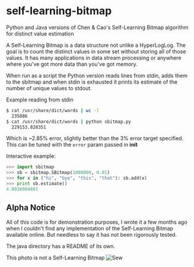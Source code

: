 self-learning-bitmap
====================

Python and Java versions of Chen &amp; Cao's Self-Learning Bitmap algorithm for distinct value estimation

A Self-Learning Bitmap is a data structure not unlike a HyperLogLog.
The goal is to count the distinct values in some set without storing all of those values.
It has many applications in data stream processing or anywhere where you've got more data than you've
got memory.

When run as a script the Python version reads lines from stdin, adds them to the sbitmap and when
stdin is exhausted it prints its estimate of the number of unique values to stdout.

Example reading from stdin
```bash
$ cat /usr/share/dict/words | wc -l
  235886
$ cat /usr/share/dict/words | python sbitmap.py
  229153.828351
```
Which is ~2.85% error, slightly better than the 3% error target specified.
This can be tuned with the `error` param passed in __init__

Interactive example:
```python
>>> import sbitmap
>>> sb = sbitmap.SBitmap(1000000, 0.01)
>>> for x in ("hi", "bye", "this", "that"): sb.add(x)
>>> print sb.estimate()
4.0016004401
```

## Alpha Notice
All of this code is for demonstration purposes, I wrote it a few months ago when I couldn't find any implementation
of the Self-Learning Bitmap available online.  But needless to say it has not been rigorously tested.

The java directory has a README of its own.

This photo is not a Self-Learning Bitmap
![Sew](http://wiki.xkcd.com/wirc/images/4/4f/Sewing_Machine.jpg)



